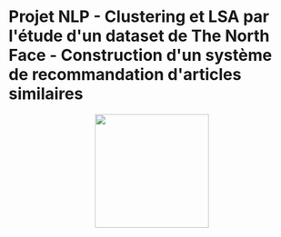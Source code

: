 # Projet NLP - Clustering et LSA par l'étude d'un dataset de The North Face - Construction d'un système de recommandation d'articles similaires

<p align='center'><img src='https://www.experience-outdoor.com/wp-content/uploads/2019/08/The-North-Face-marque-de-v%C3%AAtement-et-%C3%A9quipement-outdoor.jpg' width='200px'></p>
